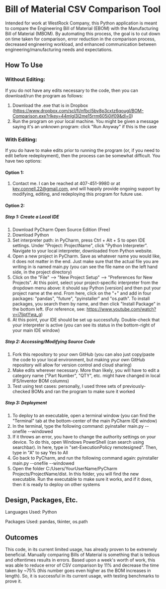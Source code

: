 # Bill of Material CSV Comparison Tool

Intended for work at WestRock Company, this Python application is meant to compare the Engineering Bill of Material (EBOM) with the Manufacturing Bill of Material (MBOM). By automating this process, the goal is to cut down on time taken for comparison, error reduction in the comparison process, decreased engineering workload, and enhanced communication between engineering/manufacturing needs and expectations.

## How To Use

### Without Editing:

If you do not have any edits necessary to the code, then you can download/run the program as follows:

1. Download the .exe that is in Dropbox (https://www.dropbox.com/scl/fi/nfbcl5bv8p3cxtz6qougl/BOM-Comparison.exe?rlkey=44mlgl3l2me15rrm605i0if09&dl=0)
2. Run the program on your local machine. You might be given a message saying it's an unknown program: click "Run Anyway" if this is the case

### With Editing:

If you do have to make edits prior to running the program (or, if you need to edit before redeployment), then the process can be somewhat difficult. You have two options:

#### Option 1:

1. Contact me. I can be reached at 407-451-9980 or at kev.connell.22@gmail.com, and will happily provide ongoing support by modifying, editing, and redeploying this program for future use.

#### Option 2:

##### Step 1: Create a Local IDE
1. Download PyCharm Open Source Edition (Free)
2. Download Python
3. Set interpreter path: in PyCharm, press Ctrl + Alt + S to open IDE settings. Under "Project: ProjectName", click "Python Interpreter". Navigate to your local interpreter, downloaded from Python website.
4. Open a new project in PyCharm. Save as whatever name you would like, it does not matter in the end. Just make sure that the actual file you are writing in is named main.py (you can see the file name on the left hand side, in the project directory)
5. Click on the "File" --> "New Project Setup" --> "Preferences for New Projects". At this point, select your project-specific interpreter from the dropdown menu above: it should say Python [version] and then put your project name at the end. From here, click on the "+" and add in four packages: "pandas", "future", "pyinstaller" and "os.path". To install packages, you search them by name, and then click "Install Package" in the bottom left.
       (For reference, see: https://www.youtube.com/watch?v=i7IjptYwa_g)
7. At this point, your IDE should be set up successfully. Double-check that your interpreter is active (you can see its status in the bottom-right of your main IDE window)

##### Step 2: Accessing/Modifying Source Code
1. Fork this repository to your own GitHub (you can also just copy/paste the code to your local environment, but making your own GitHub repository will allow for version control and cloud sharing)
2. Make edits wherever necessary. More than likely, you will have to edit a category name ("Part Number", "QTY", etc. might have changed in local IFS/Inventor BOM columns)
3. Test using test cases: personally, I used three sets of previously-checked BOMs and ran the program to make sure it worked

##### Step 3: Deployment
1. To deploy to an executable, open a terminal window (you can find the "Terminal" tab at the bottom-center of the main PyCharm IDE window)
2. In the terminal, type the following command: pyinstaller main.py --onefile --windowed
3. If it throws an error, you have to change the authority settings on your device. To do this, open Windows PowerShell (can search using searchbar). In here, type in "set-ExecutionPolicy remotesigned". Then, type in "A" to say Yes to All
4. Go back to PyCharm, and run the following command again: pyinstaller main.py --onefile --windowed
5. Open the folder C:/Users/YourUserName/PyCharm Projects/ProjectName/dist. In this folder, you will find the new executable. Run the executable to make sure it works, and if it does, then it is ready to deploy on other systems

## Design, Packages, Etc.

Languages Used: Python

Packages Used: pandas, tkinter, os.path

## Outcomes

This code, in its current limited usage, has already proven to be extremely beneficial. Manually comparing Bills of Material is something that is tedious and oftentimes results in errors. Based upon a week's worth of work, this was able to reduce error of CSV comparison by 11% and decrease the time taken by ~75% (this number goes even higher as the BOM increases in length). So, it is successful in its current usage, with testing benchmarks to prove it.
